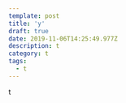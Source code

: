 ```yaml
---
template: post
title: 'y'
draft: true
date: 2019-11-06T14:25:49.977Z
description: t
category: t
tags:
  - t
---
```

t

